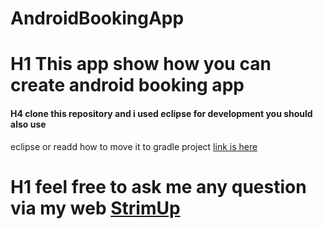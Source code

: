 # AndroidBookingApp
# H1 This app show how you can create android booking app
#### H4 clone this repository and i used eclipse for development you should also use 
eclipse or readd how to move it to gradle project [link is here](http://stackoverflow.com/questions/26860340/migrate-eclipse-project-to-gradle)
# H1 feel free to ask me any question via my web [StrimUp](http://strimup.com)

